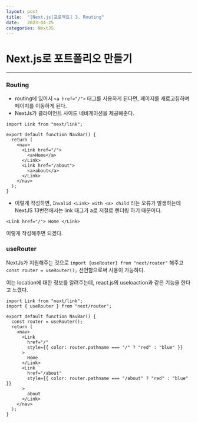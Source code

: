 ```yaml
---
layout: post
title:  "[Next.js|프로젝트] 3. Routing"
date:   2023-04-25
categories: NextJS
---
```


# Next.js로 포트폴리오 만들기

--- 

### Routing

* routing에 있어서 `<a href="/">` 태그를 사용하게 된다면, 페이지를 새로고침하며 페이지를 이동하게 된다. 
* NextJs가 클라이언트 사이드 네비게이션을 제공해준다.

```
import Link from "next/link";

export default function NavBar() {
  return (
    <nav>
      <Link href="/">
        <a>Home</a>
      </Link>
      <Link href="/about">
        <a>about</a>
      </Link>
    </nav>
  );
}
```

* 이렇게 작성하면, `Invalid <Link> with <a> child` 라는 오류가 발생하는데 NextJS 13번전에서는 link 태그가 a로 저절로 렌더링 하기 때문이다.

```
<Link href="/"> Home </Link>
```

이렇게 작성해주면 되겠다.

### useRouter

NextJs가 지원해주는 것으로
`import {useRouter} from "next/router"`
해주고 `const router = useRouter();` 선언함으로써 사용이 가능하다.

이는 location에 대한 정보를 알려주는데, react.js의 useloaction과 같은 기능을 한다고 느꼈다.

```
import Link from "next/link";
import { useRouter } from "next/router";

export default function NavBar() {
  const router = useRouter();
  return (
    <nav>
      <Link
        href="/"
        style={{ color: router.pathname === "/" ? "red" : "blue" }}
      >
        Home
      </Link>
      <Link
        href="/about"
        style={{ color: router.pathname === "/about" ? "red" : "blue" }}
      >
        about
      </Link>
    </nav>
  );
}
```
